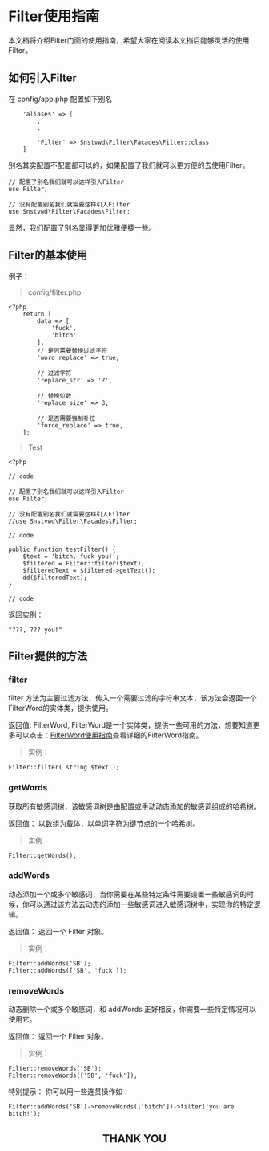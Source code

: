 # Filter使用指南

本文档将介绍Filter门面的使用指南，希望大家在阅读本文档后能够灵活的使用Filter。

## 如何引入Filter

在 config/app.php 配置如下别名

```
    'aliases' => [
        .
        .
        .
        'Filter' => Snstvwd\Filter\Facades\Filter::class
    ]

```

别名其实配置不配置都可以的，如果配置了我们就可以更方便的去使用Filter。

```
// 配置了别名我们就可以这样引入Filter
use Filter;

// 没有配置别名我们就需要这样引入Filter
use Snstvwd\Filter\Facades\Filter;
```

显然，我们配置了别名显得更加优雅便捷一些。

## Filter的基本使用

例子：

>config/filter.php

```
<?php
    return [
        data => [
            'fuck',
            'bitch'
        ],
        // 是否需要替换过滤字符
        'word_replace' => true,

        // 过滤字符
        'replace_str' => '?',

        // 替换位数
        'replace_size' => 3,

        // 是否需要强制补位
        'force_replace' => true,
    ];
```

> Test 

```
<?php 

// code

// 配置了别名我们就可以这样引入Filter
use Filter;

// 没有配置别名我们就需要这样引入Filter
//use Snstvwd\Filter\Facades\Filter;

// code

public function testFilter() {
    $text = 'bitch, fuck you!';
    $filtered = Filter::filter($text);
    $filteredText = $filtered->getText();
    dd($filteredText);
}

// code
```

返回实例：

```
"???, ??? you!"
```

## Filter提供的方法

### filter

filter 方法为主要过滤方法，传入一个需要过滤的字符串文本，该方法会返回一个FilterWord的实体类，提供使用。

返回值: FilterWord, FilterWord是一个实体类，提供一些可用的方法，想要知道更多可以点击：<a href="./filterword.md">FilterWord使用指南</a>查看详细的FilterWord指南。

> 实例：

```
Filter::filter( string $text );
```

### getWords

获取所有敏感词树，该敏感词树是由配置或手动动态添加的敏感词组成的哈希树。

返回值： 以数组为载体，以单词字符为键节点的一个哈希树。

> 实例：

```
Filter::getWords();
```

### addWords

动态添加一个或多个敏感词，当你需要在某些特定条件需要设置一些敏感词的时候，你可以通过该方法去动态的添加一些敏感词进入敏感词树中，实现你的特定逻辑。

返回值： 返回一个 Filter 对象。

> 实例：

```
Filter::addWords('SB');
Filter::addWords(['SB', 'fuck']);
```

### removeWords

动态删除一个或多个敏感词，和 addWords 正好相反，你需要一些特定情况可以使用它。

返回值： 返回一个 Filter 对象。

> 实例：

```
Filter::removeWords('SB');
Filter::removeWords(['SB', 'fuck']);
```

特别提示： 你可以用一些连贯操作如：
```
Filter::addWords('SB')->removeWords(['bitch'])->filter('you are bitch!');
```

## <center>THANK YOU</center>
